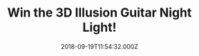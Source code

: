 ---
campaign-uuid: "c-388cca27-f387-481a-bcbc-1917edd03187"
type: "Competition"
category: "Gifts"
date: "2018-09-19T11:54:32.000Z"
end-date: "2018-10-19T23:59:00.000Z"
disable-form: false
is_promoted: false
has_entry_page: true
title: "Win the 3D Illusion Guitar Night Light!"
competition-description: "<p>We have the best gift for music lovers... the 3D Illusion\
  \ Guitar Night Light and we want to give it to you! This Guitar is illuminated using\
  \ LEDs that never get hot producing a warm glow!</p>\r\n<p>Want to get this innovative\
  \ 3D Illusion Guitar Night Light? Click below for a chance to win!</p>"
hero-header: "Win the 3D Illusion Guitar Night Light!!"
terms-confirmation: "N/A"
banner-img: "https://assets.expresslyapp.com/asset-7c07eff5-b278-46d8-bfde-c4c454befe1a.jpg"
logo-left-href: "aaa.nme.com"
logo-left-image: "https://assets.expresslyapp.com/asset-e16f28ab-54aa-411a-9f7f-c2e3ad62880d.jpg"
logo-left-title: "NME AAA"
bg-image-hero: "https://assets.expresslyapp.com/asset-3a98c1cd-d915-4b50-898e-e2337ea53bd9.jpg"
bg-image-first: "https://assets.expresslyapp.com/asset-b64d5b75-5823-4429-8ccf-9f8a13bbe2a0.jpg"
section1-content: "<p>This 3D visual creative lamp is an innovative artistic atmosphere\
  \ light with optical acrylic light guided by a variety of 2D graphics and a 3D visual\
  \ impact!</p>\r\n<p> Led source, Touch- sensitive switch, Single or 7 colors changing...\
  \ It is  used in various environment decorations improving environmental artistic\
  \ places and showing warm fresh fashion 3D visual impact!</p>\r\n<p>Enter the form\
  \ below for a chance to win this cool 3D Illusion Guitar Night Light and it could\
  \ be yours!</p>"
entry-title: "Win the 3D Illusion Guitar Night Light!"
entry-content: "Enter the draw to win the 3D Illusion Guitar Night Light by completing\
  \ the form below before 23:59 on 19th of October 2018."
has-winner: true
winner-title: "CONGRATULATIONS to  Gillian M. who won the 3D Illusion Guitar Night\
  \ Light!!"
winner-banner: "https://assets.expresslyapp.com/asset-42cdf289-1d08-4fb9-90b9-5ba38ef7fb54.jpg"
prize-description: "A 3D Illusion Guitar Night Light."
special-conditions: "Multiple entries are allowed up to one every day."
country-restrictions:
- "GB"
---